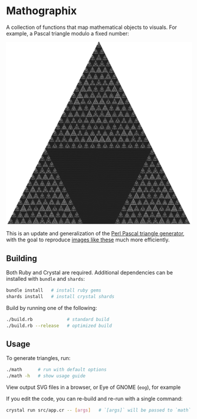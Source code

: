 # Mathographix

A collection of functions that map mathematical objects to visuals. For example, a Pascal
triangle modulo a fixed number:

![pascal](/img/sample.png)

This is an update and generalization of the [Perl Pascal triangle generator](https://github.com/c-dilks/pascal),
with the goal to reproduce [images like these](https://github.com/c-dilks/pascal/tree/master/img)
much more efficiently.

## Building
Both Ruby and Crystal are required. Additional dependencies can be installed with `bundle` and `shards`:
```bash
bundle install   # install ruby gems
shards install   # install crystal shards
```

Build by running one of the following:
```bash
./build.rb             # standard build
./build.rb --release   # optimized build
```

## Usage
To generate triangles, run:
```bash
./math      # run with default options
./math -h   # show usage guide
```
View output SVG files in a browser, or Eye of GNOME (`eog`), for example

If you edit the code, you can re-build and re-run with a single command:
```bash
crystal run src/app.cr -- [args]   # `[args]` will be passed to `math`
```
